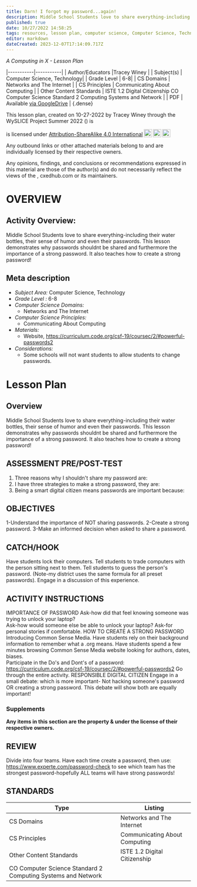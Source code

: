 ```yaml
---
title: Darn! I forgot my password...again!
description: Middle School Students love to share everything-including their water bottles, their sense of humor and even their passwords.  This lesson demonstrates why passwords shouldnt be shared and furthermore the importance of a strong password.  It also teaches how to create a strong password!
published: true
date: 10/27/2022 14:58:25
tags: resources, lesson plan, computer science, Computer Science, Technology 
editor: markdown
dateCreated: 2023-12-07T17:14:09.717Z
---
```

*A Computing in X - Lesson Plan*

|-----------|-----------|
| Author/Educators |Tracey Winey |
| Subject(s) | Computer Science, Technology|
| Grade Level | 6-8|
| CS Domains | Networks and The Internet |
| CS Principles | Communicating About Computing |
| Other Content Standards | ISTE 1.2 Digital Citizenship
CO Computer Science Standard 2 Computing Systems and Network | 
| PDF | Available [via GoogleDrive]() |
{.dense}






This lesson plan, created on 10-27-2022 by Tracey Winey through the  WySLICE Project Summer 2022 () is  <p xmlns:cc="http://creativecommons.org/ns#" >  is licensed under <a href="http://creativecommons.org/licenses/by-sa/4.0/?ref=chooser-v1" target="_blank" rel="license noopener noreferrer" style="display:inline-block;">Attribution-ShareAlike 4.0 International<img style="height:22px!important;margin-left:3px;vertical-align:text-bottom;" src="https://mirrors.creativecommons.org/presskit/icons/cc.svg?ref=chooser-v1"><img style="height:22px!important;margin-left:3px;vertical-align:text-bottom;" src="https://mirrors.creativecommons.org/presskit/icons/by.svg?ref=chooser-v1"><img style="height:22px!important;margin-left:3px;vertical-align:text-bottom;" src="https://mirrors.creativecommons.org/presskit/icons/sa.svg?ref=chooser-v1"></a></p>


Any outbound links or other attached materials belong to and are individually licensed by their respective owners. 


Any opinions, findings, and conclusions or recommendations expressed in this material are those of the author(s) and do not necessarily reflect the views of the , cxedhub.com or its maintainers.


# OVERVIEW
## Activity Overview:  
Middle School Students love to share everything-including their water bottles, their sense of humor and even their passwords.  This lesson demonstrates why passwords shouldnt be shared and furthermore the importance of a strong password.  It also teaches how to create a strong password!
## Meta description
+ *Subject Area:* Computer Science, Technology 
+ *Grade Level :* 6-8 
+ *Computer Science Domains:*
   + Networks and The Internet
+ *Computer Science Principles:*
   + Communicating About Computing
+ *Materials:* 
   + Website, https://curriculum.code.org/csf-19/coursec/2/#powerful-passwords2
+ *Considerations:*
   + Some schools will not want students to allow students to change passwords.


# Lesson Plan
## Overview
Middle School Students love to share everything-including their water bottles, their sense of humor and even their passwords.  This lesson demonstrates why passwords shouldnt be shared and furthermore the importance of a strong password.  It also teaches how to create a strong password!
## ASSESSMENT PRE/POST-TEST
1.  Three reasons why I shouldn't share my password are:
2.  I have three strategies to make a strong password, they are:
3.  Being a smart digital citizen means passwords are important because:
## OBJECTIVES
1-Understand the importance of NOT sharing passwords.
2-Create a strong password.
3-Make an informed decision when asked to share a password.


## CATCH/HOOK
Have students lock their computers.  Tell students to trade computers with the person sitting next to them.  Tell students to guess the person's password.  (Note-my district uses the same formula for all preset passwords).  Engage in a discussion of this experience.


## ACTIVITY INSTRUCTIONS
IMPORTANCE OF PASSWORD
Ask-how did that feel knowing someone was trying to unlock your laptop?  
Ask-how would someone else be able to unlock your laptop?
Ask-for personal stories if comfortable.
HOW TO CREATE A STRONG PASSWORD
Introducing Common Sense Media.  Have students rely on their background information to remember what a .org means.  Have students spend a few minutes browsing Common Sense Media website looking for authors, dates, biases.  
Participate in the Do's and Dont's of a password: 
https://curriculum.code.org/csf-19/coursec/2/#powerful-passwords2
Go through the entire activity.
RESPONSIBLE DIGITAL CITIZEN
Engage in a small debate: which is more important-
Not hacking someone's password OR creating a strong password.
This debate will show both are equally important!


### Supplements
**Any items in this section are the property & under the license of their respective owners.**






## REVIEW
Divide into four teams.  Have each time create a password, then use:
https://www.experte.com/password-check
to see which team has the strongest password-hopefully ALL teams will have strong passwords!
## STANDARDS        
| Type | Listing | 
|-----------|-----------|
| CS Domains  | Networks and The Internet|
| CS Principles   | Communicating About Computing|
| Other Content Standards | ISTE 1.2 Digital Citizenship
CO Computer Science Standard 2 Computing Systems and Network  |